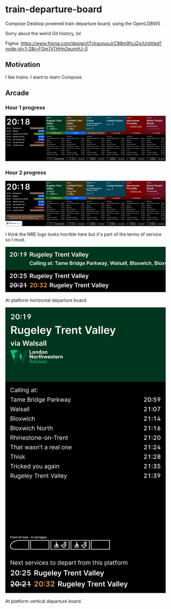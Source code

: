# train-departure-board

Compose Desktop powered train departure board, using the OpenLDBWS

Sorry about the weird Git history, lol

Figma: https://www.figma.com/design/t7ylraunuuJrC88m9fxJZg/Untitled?node-id=1-2&t=FGm7jiTHHn2eumHJ-0

## Motivation
I like trains. I want to learn Compose.

## Arcade

### Hour 1 progress
![](concourse-hour-1.png)

### Hour 2 progress
![](concourse-final.png)

I think the NRE logo looks horrible here but it's part of the terms of service so I must.

![](platform-horizontal-final.png)

At platform horizontal departure board.

![](platform-vertical-final.png)

At platform vertical departure board.